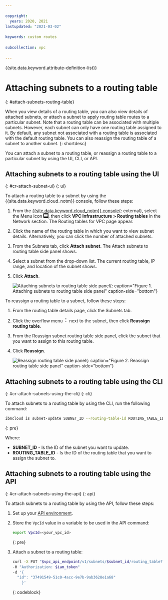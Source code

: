 ```yaml
---

copyright:
  years: 2020, 2021
lastupdated: "2021-03-02"

keywords: custom routes

subcollection: vpc

---
```


{{site.data.keyword.attribute-definition-list}}

# Attaching subnets to a routing table
{: #attach-subnets-routing-table}

When you view details of a routing table, you can also view details of attached subnets, or attach a subnet to apply routing table routes to a particular subnet. Note that a routing table can be associated with multiple subnets. However, each subnet can only have one routing table assigned to it.
By default, any subnet not associated with a routing table is associated with the default routing table. You can also reassign the routing table of a subnet to another subnet.
{: shortdesc}

You can attach a subnet to a routing table, or reassign a routing table to a particular subnet by using the UI, CLI, or API.

## Attaching subnets to a routing table using the UI
{: #cr-attach-subnet-ui}
{: ui}

To attach a routing table to a subnet by using the {{site.data.keyword.cloud_notm}} console, follow these steps:

1. From the [{{site.data.keyword.cloud_notm}} console](https://{DomainName}/vpc-ext){: external}, select the Menu icon ![Menu icon](/images/menu_icon.png), then click **VPC Infrastructure > Routing tables** in the Network section. The Routing tables for VPC page appear.
1. Click the name of the routing table in which you want to view subnet details. Alternatively, you can click the number of attached subnets.  
1. From the Subnets tab, click **Attach subnet**. The Attach subnets to routing table side panel shows.
1. Select a subnet from the drop-down list. The current routing table, IP range, and location of the subnet shows.
1. Click **Attach**.   

   ![Attaching subnets to routing table side panel](/images/attach-subnet-routing-table.png "Attaching subnets to routing table side panel"){: caption="Figure 1. Attaching subnets to routing table side panel" caption-side="bottom"}

To reassign a routing table to a subnet, follow these steps:

1. From the routing table details page, click the Subnets tab.
1. Click the overflow menu ![overflow menu](images/overflow.png) next to the subnet, then click **Reassign routing table**.
1. From the Reassign subnet routing table side panel, click the subnet that you want to assign to this routing table.
1. Click **Reassign**.

   ![Reassign routing table side panel](/images/reassign-routing-table.png "Reassign routing table side panel"){: caption="Figure 2. Reassign routing table side panel" caption-side="bottom"}
   
## Attaching subnets to a routing table using the CLI
{: #cr-attach-subnets-using-the-cli}
{: cli}

To attach subnets to a routing table by using the CLI, run the following command:

```sh
ibmcloud is subnet-update SUBNET_ID --routing-table-id ROUTING_TABLE_ID
```
{: pre}

Where:
* **SUBNET_ID** - Is the ID of the subnet you want to update.  
* **ROUTING_TABLE_ID** - Is the ID of the routing table that you want to assign the subnet to. 


## Attaching subnets to a routing table using the API
{: #cr-attach-subnets-using-the-api}
{: api}

To attach subnets to a routing table by using the API, follow these steps:

1. Set up your [API environment](/docs/vpc?topic=vpc-set-up-environment#api-prerequisites-setup).
1. Store the `VpcId` value in a variable to be used in the API command:

    ```sh
    export VpcId=<your_vpc_id>
    ```
    {: pre}

1. Attach a subnet to a routing table:

    ```sh
    curl -X PUT "$vpc_api_endpoint/v1/subnets/$subnet_id/routing_table?version=$api_version&generation=2"
    -H "Authorization: $iam_token"
    -d '{
      "id": "37491549-51c0-4acc-9e7b-9ab3628e1a68"
        }'
    ```
    {: codeblock}
